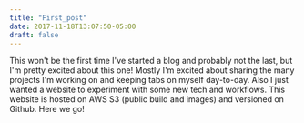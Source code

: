 ```yaml
---
title: "First_post"
date: 2017-11-18T13:07:50-05:00
draft: false
---
```


This won't be the first time I've started a blog and probably not the last, but I'm pretty excited about this one! Mostly I'm excited about sharing the many projects I'm working on and keeping tabs on myself day-to-day. Also I just wanted a website to experiment with some new tech and workflows. This website is hosted on AWS S3 (public build and images) and versioned on Github. Here we go!
